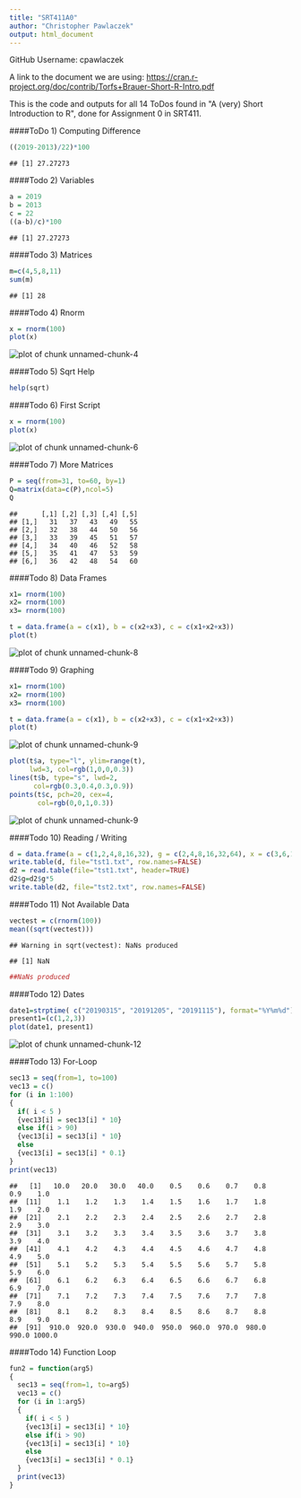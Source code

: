 ```yaml
---
title: "SRT411A0"
author: "Christopher Pawlaczek"
output: html_document
---
```


GitHub Username: cpawlaczek

  A link to the document we are using: https://cran.r-project.org/doc/contrib/Torfs+Brauer-Short-R-Intro.pdf
  
  This is the code and outputs for all 14 ToDos found in "A (very) Short Introduction to R", done for Assignment 0 in SRT411.
  

####ToDo 1) Computing Difference

```r
((2019-2013)/22)*100
```

```
## [1] 27.27273
```

####Todo 2) Variables

```r
a = 2019
b = 2013
c = 22
((a-b)/c)*100
```

```
## [1] 27.27273
```

####Todo 3) Matrices

```r
m=c(4,5,8,11)
sum(m)
```

```
## [1] 28
```

####Todo 4) Rnorm

```r
x = rnorm(100)
plot(x)
```

![plot of chunk unnamed-chunk-4](figure/unnamed-chunk-4-1.png)

####Todo 5) Sqrt Help

```r
help(sqrt)
```

####Todo 6) First Script

```r
x = rnorm(100)
plot(x)
```

![plot of chunk unnamed-chunk-6](figure/unnamed-chunk-6-1.png)

####Todo 7) More Matrices

```r
P = seq(from=31, to=60, by=1)
Q=matrix(data=c(P),ncol=5)
Q
```

```
##      [,1] [,2] [,3] [,4] [,5]
## [1,]   31   37   43   49   55
## [2,]   32   38   44   50   56
## [3,]   33   39   45   51   57
## [4,]   34   40   46   52   58
## [5,]   35   41   47   53   59
## [6,]   36   42   48   54   60
```

####Todo 8) Data Frames

```r
x1= rnorm(100)
x2= rnorm(100)
x3= rnorm(100)

t = data.frame(a = c(x1), b = c(x2+x3), c = c(x1+x2+x3))
plot(t)
```

![plot of chunk unnamed-chunk-8](figure/unnamed-chunk-8-1.png)

####Todo 9) Graphing

```r
x1= rnorm(100)
x2= rnorm(100)
x3= rnorm(100)

t = data.frame(a = c(x1), b = c(x2+x3), c = c(x1+x2+x3))
plot(t)
```

![plot of chunk unnamed-chunk-9](figure/unnamed-chunk-9-1.png)

```r
plot(t$a, type="l", ylim=range(t),
     lwd=3, col=rgb(1,0,0,0.3))
lines(t$b, type="s", lwd=2,
      col=rgb(0.3,0.4,0.3,0.9))
points(t$c, pch=20, cex=4,
       col=rgb(0,0,1,0.3))
```

![plot of chunk unnamed-chunk-9](figure/unnamed-chunk-9-2.png)

####Todo 10) Reading / Writing

```r
d = data.frame(a = c(1,2,4,8,16,32), g = c(2,4,8,16,32,64), x = c(3,6,12,24,48,96))
write.table(d, file="tst1.txt", row.names=FALSE)
d2 = read.table(file="tst1.txt", header=TRUE)
d2$g=d2$g*5
write.table(d2, file="tst2.txt", row.names=FALSE)
```

####Todo 11) Not Available Data

```r
vectest = c(rnorm(100))
mean((sqrt(vectest)))
```

```
## Warning in sqrt(vectest): NaNs produced
```

```
## [1] NaN
```

```r
##NaNs produced
```

####Todo 12) Dates

```r
date1=strptime( c("20190315", "20191205", "20191115"), format="%Y%m%d")
present1=(c(1,2,3))
plot(date1, present1)
```

![plot of chunk unnamed-chunk-12](figure/unnamed-chunk-12-1.png)

####Todo 13) For-Loop

```r
sec13 = seq(from=1, to=100)
vec13 = c()
for (i in 1:100)
{
  if( i < 5 )
  {vec13[i] = sec13[i] * 10}
  else if(i > 90)
  {vec13[i] = sec13[i] * 10}
  else 
  {vec13[i] = sec13[i] * 0.1}
}
print(vec13)
```

```
##   [1]   10.0   20.0   30.0   40.0    0.5    0.6    0.7    0.8    0.9    1.0
##  [11]    1.1    1.2    1.3    1.4    1.5    1.6    1.7    1.8    1.9    2.0
##  [21]    2.1    2.2    2.3    2.4    2.5    2.6    2.7    2.8    2.9    3.0
##  [31]    3.1    3.2    3.3    3.4    3.5    3.6    3.7    3.8    3.9    4.0
##  [41]    4.1    4.2    4.3    4.4    4.5    4.6    4.7    4.8    4.9    5.0
##  [51]    5.1    5.2    5.3    5.4    5.5    5.6    5.7    5.8    5.9    6.0
##  [61]    6.1    6.2    6.3    6.4    6.5    6.6    6.7    6.8    6.9    7.0
##  [71]    7.1    7.2    7.3    7.4    7.5    7.6    7.7    7.8    7.9    8.0
##  [81]    8.1    8.2    8.3    8.4    8.5    8.6    8.7    8.8    8.9    9.0
##  [91]  910.0  920.0  930.0  940.0  950.0  960.0  970.0  980.0  990.0 1000.0
```

####Todo 14) Function Loop

```r
fun2 = function(arg5)
{
  sec13 = seq(from=1, to=arg5)
  vec13 = c()
  for (i in 1:arg5)
  {
    if( i < 5 )
    {vec13[i] = sec13[i] * 10}
    else if(i > 90)
    {vec13[i] = sec13[i] * 10}
    else 
    {vec13[i] = sec13[i] * 0.1}
  }
  print(vec13)
}
```

